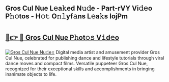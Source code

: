 ## Gros Cul Nue L𝚎a𝚔ed N𝚞𝚍e - Part-rVY Vi𝚍𝚎o P𝚑𝚘tos - H𝚘𝚝 O𝚗𝚕yf𝚊ns L𝚎a𝚔s IojPm

# <h2><a href="http://kf0uff.oniu.top/?m=Gros+Cul+Nue">🔗👉 🔴 Gros Cul Nue P𝚑ot𝚘𝚜 V𝚒d𝚎o</a></h2>

[![Gros Cul Nue Nu𝚍e𝚜](https://i.imgur.com/0qMVB7G.gif)](http://kf0uff.oniu.top/?m=Gros+Cul+Nue)
Digital media artist and amusement provider Gros Cul Nue, celebrated for publishing dance and lifestyle tutorials through viral dance moves and compact films. Versatile puppeteer Gros Cul Nue, recognized for their exceptional skills and accomplishments in bringing inanimate objects to life.  
